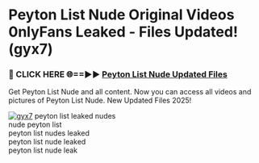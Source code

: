 # Peyton List Nude Original Videos 0nlyFans Leaked - Files Updated! (gyx7)

<h3>🔴 CLICK HERE 🌐==►► <a href="https://tinyurl.com/yrmya6cz" rel="nofollow">Peyton List Nude Updated Files</a></h3>

Get Peyton List Nude and all content. Now you can access all videos and pictures of Peyton List Nude. New Updated Files 2025!

[![gyx7](https://i.imgur.com/FMdXYCs.gif)](https://tinyurl.com/yrmya6cz)
peyton list leaked nudes<br>
nude peyton list<br>
peyton list nudes leaked<br>
peyton list nude leaked<br>
peyton list nude leak